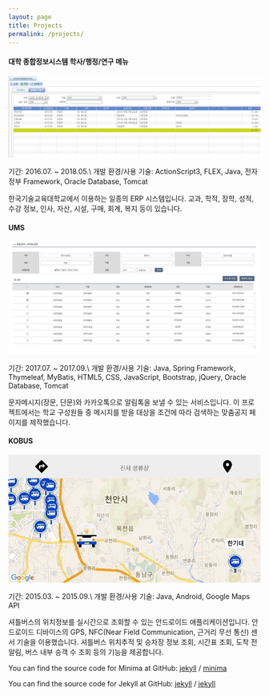 ```yaml
---
layout: page
title: Projects
permalink: /projects/
---
```


#### **대학 종합정보시스템 학사/행정/연구 메뉴**

![portal](/assets/img/portal.png)

기간: 2016.07. ~ 2018.05.\\
개발 환경/사용 기술: ActionScript3, FLEX, Java, 전자정부 Framework, Oracle Database, Tomcat

한국기술교육대학교에서 이용하는 일종의 ERP 시스템입니다. 교과, 학적, 장학, 성적, 수강 정보, 인사, 자산, 시설, 구매, 회계, 복지 등이 있습니다.

<!-- --- -->

#### **UMS**

![portal](/assets/img/ums.png)

기간: 2017.07. ~ 2017.09.\\
개발 환경/사용 기술: Java, Spring Framework, Thymeleaf, MyBatis, HTML5, CSS, JavaScript, Bootstrap, jQuery, Oracle Database, Tomcat

문자메시지(장문, 단문)와 카카오톡으로 알림톡을 보낼 수 있는 서비스입니다. 이 프로젝트에서는 학교 구성원들 중 메시지를 받을 대상을 조건에 따라 검색하는 맞춤공지 페이지를 제작했습니다.

#### **KOBUS**

![portal](/assets/img/kobus.png)

기간: 2015.03. ~ 2015.09.\\
개발 환경/사용 기술: Java, Android, Google Maps API

셔틀버스의 위치정보를 실시간으로 조회할 수 있는 안드로이드 애플리케이션입니다. 안드로이드 디바이스의 GPS, NFC(Near Field Communication, 근거리 무선 통신) 센서 기술을 이용했습니다. 셔틀버스 위치추적 및 승차장 정보 조회, 시간표 조회, 도착 전 알림, 버스 내부 승객 수 조회 등의 기능을 제공합니다.

You can find the source code for Minima at GitHub:
[jekyll][jekyll-organization] /
[minima](https://github.com/jekyll/minima)

You can find the source code for Jekyll at GitHub:
[jekyll][jekyll-organization] /
[jekyll](https://github.com/jekyll/jekyll)


[jekyll-organization]: https://github.com/jekyll
